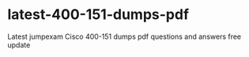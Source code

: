 # latest-400-151-dumps-pdf
Latest jumpexam Cisco 400-151 dumps pdf questions and answers free update 

